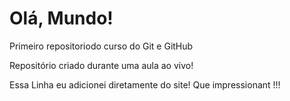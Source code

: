 # Olá, Mundo!
 Primeiro repositoriodo curso do Git e GitHub

 Repositório criado durante uma aula ao vivo!
 
 Essa Linha eu adicionei diretamente do site! 
 Que impressionant  !!!
